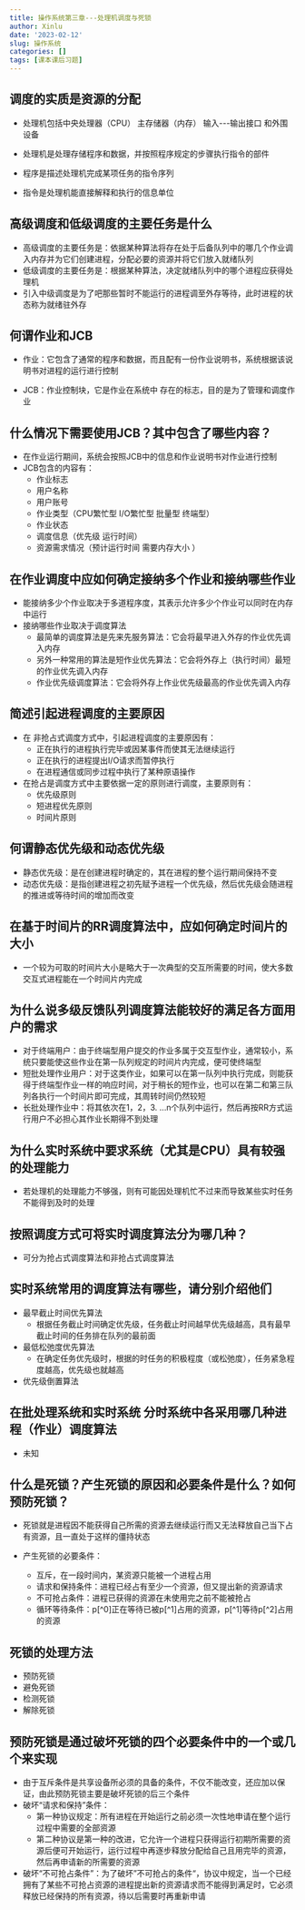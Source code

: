```yaml
---
title: 操作系统第三章---处理机调度与死锁
author: Xinlu
date: '2023-02-12'
slug: 操作系统
categories: []
tags: [课本课后习题]
---
```






## 

## 调度的实质是资源的分配









- 处理机包括中央处理器（CPU） 主存储器（内存）   输入---输出接口  和外围设备

- 处理机是处理存储程序和数据，并按照程序规定的步骤执行指令的部件
- 程序是描述处理机完成某项任务的指令序列
- 指令是处理机能直接解释和执行的信息单位





## 高级调度和低级调度的主要任务是什么

- 高级调度的主要任务是：依据某种算法将存在处于后备队列中的哪几个作业调入内存并为它们创建进程，分配必要的资源并将它们放入就绪队列
- 低级调度的主要任务是：根据某种算法，决定就绪队列中的哪个进程应获得处理机
- 引入中级调度是为了吧那些暂时不能运行的进程调至外存等待，此时进程的状态称为就绪驻外存







## 何谓作业和JCB

- 作业：它包含了通常的程序和数据，而且配有一份作业说明书，系统根据该说明书对进程的运行进行控制

- JCB：作业控制块，它是作业在系统中 存在的标志，目的是为了管理和调度作业





## 什么情况下需要使用JCB？其中包含了哪些内容？

- 在作业运行期间，系统会按照JCB中的信息和作业说明书对作业进行控制
- JCB包含的内容有：
  - 作业标志
  - 用户名称
  - 用户账号
  - 作业类型（CPU繁忙型  I/O繁忙型  批量型  终端型）
  - 作业状态
  - 调度信息（优先级  运行时间）
  - 资源需求情况（预计运行时间   需要内存大小 ）





## 在作业调度中应如何确定接纳多个作业和接纳哪些作业

- 能接纳多少个作业取决于多道程序度，其表示允许多少个作业可以同时在内存中运行
- 接纳哪些作业取决于调度算法
  - 最简单的调度算法是先来先服务算法：它会将最早进入外存的作业优先调入内存
  - 另外一种常用的算法是短作业优先算法：它会将外存上（执行时间）最短的作业优先调入内存
  - 作业优先级调度算法：它会将外存上作业优先级最高的作业优先调入内存







## 简述引起进程调度的主要原因

- 在 非抢占式调度方式中，引起进程调度的主要原因有：
  - 正在执行的进程执行完毕或因某事件而使其无法继续运行
  - 正在执行的进程提出I/O请求而暂停执行
  - 在进程通信或同步过程中执行了某种原语操作
- 在抢占是调度方式中主要依据一定的原则进行调度，主要原则有：
  - 优先级原则
  - 短进程优先原则
  - 时间片原则





##  何谓静态优先级和动态优先级

- 静态优先级：是在创建进程时确定的，其在进程的整个运行期间保持不变
- 动态优先级：是指创建进程之初先赋予进程一个优先级，然后优先级会随进程的推进或等待时间的增加而改变





## 在基于时间片的RR调度算法中，应如何确定时间片的大小

- 一个较为可取的时间片大小是略大于一次典型的交互所需要的时间，使大多数交互式进程能在一个时间片内完成







## 为什么说多级反馈队列调度算法能较好的满足各方面用户的需求

- 对于终端用户：由于终端型用户提交的作业多属于交互型作业，通常较小，系统只要能使这些作业在第一队列规定的时间片内完成，便可使终端型
- 短批处理作业用户：对于这类作业，如果可以在第一队列中执行完成，则能获得于终端型作业一样的响应时间，对于稍长的短作业，也可以在第二和第三队列各执行一个时间片即可完成，其周转时间仍然较短
- 长批处理作业中：将其依次在1，2，3. ...n个队列中运行，然后再按RR方式运行用户不必担心其作业长期得不到处理







## 为什么实时系统中要求系统（尤其是CPU）具有较强的处理能力

- 若处理机的处理能力不够强，则有可能因处理机忙不过来而导致某些实时任务不能得到及时的处理





## 按照调度方式可将实时调度算法分为哪几种？

- 可分为抢占式调度算法和非抢占式调度算法







## 实时系统常用的调度算法有哪些，请分别介绍他们

- 最早截止时间优先算法
  - 根据任务截止时间确定优先级，任务截止时间越早优先级越高，具有最早截止时间的任务排在队列的最前面
- 最低松弛度优先算法
  - 在确定任务优先级时，根据的时任务的积极程度（或松弛度），任务紧急程度越高，优先级也就越高
- 优先级倒置算法







## 在批处理系统和实时系统   分时系统中各采用哪几种进程（作业）调度算法

- 未知







## 什么是死锁？产生死锁的原因和必要条件是什么？如何预防死锁？

- 死锁就是进程因不能获得自己所需的资源去继续运行而又无法释放自己当下占有资源，且一直处于这样的僵持状态

- 产生死锁的必要条件：
  - 互斥，在一段时间内，某资源只能被一个进程占用
  - 请求和保持条件：进程已经占有至少一个资源，但又提出新的资源请求
  - 不可抢占条件：进程已获得的资源在未使用完之前不能被抢占
  - 循环等待条件：p[^0]正在等待已被p[^1]占用的资源，p[^1]等待p[^2]占用的资源







## 死锁的处理方法

- 预防死锁
- 避免死锁
- 检测死锁
- 解除死锁







## 预防死锁是通过破坏死锁的四个必要条件中的一个或几个来实现

- 由于互斥条件是共享设备所必须的具备的条件，不仅不能改变，还应加以保证，由此预防死锁主要是破坏死锁的后三个条件
- 破坏“请求和保持”条件：
  - 第一种协议规定：所有进程在开始运行之前必须一次性地申请在整个运行过程中需要的全部资源
  - 第二种协议是第一种的改进，它允许一个进程只获得运行初期所需要的资源后便可开始运行，运行过程中再逐步释放分配给自己且用完毕的资源，然后再申请新的所需要的资源
- 破坏“不可抢占条件”：为了破坏”不可抢占的条件“，协议中规定，当一个已经拥有了某些不可抢占资源的进程提出新的资源请求而不能得到满足时，它必须释放已经保持的所有资源，待以后需要时再重新申请
